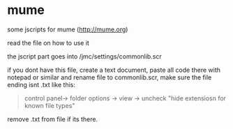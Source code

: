 # mume
some jscripts for mume (http://mume.org)

read the file on how to use it

the jscript part goes into /jmc/settings/commonlib.scr

if you dont have this file, create a text document, paste all code there with notepad or similar and
rename file to commonlib.scr, make sure the file ending isnt .txt like this:
>control panel-> folder options -> view -> uncheck "hide extensiosn for known file types"

remove .txt from file if its there.
